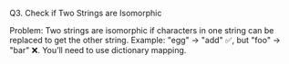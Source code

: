 Q3. Check if Two Strings are Isomorphic

Problem: Two strings are isomorphic if characters in one string can be replaced to get the other string.
Example: "egg" → "add" ✅, but "foo" → "bar" ❌.
You’ll need to use dictionary mapping.